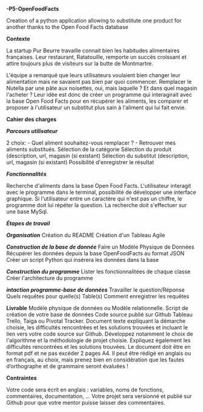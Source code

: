 **-P5-OpenFoodFacts**

Creation of a python application allowing to substitute one product for another thanks to the Open Food Facts database

**Contexte**

La startup Pur Beurre travaille connait bien les habitudes alimentaires françaises. Leur restaurant, Ratatouille, remporte un succès croissant et attire toujours plus de visiteurs sur la butte de Montmartre.

L'équipe a remarqué que leurs utilisateurs voulaient bien changer leur alimentation mais ne savaient pas bien par quoi commencer. Remplacer le Nutella par une pâte aux noisettes, oui, mais laquelle ? Et dans quel magasin l'acheter ? Leur idée est donc de créer un programme qui interagirait avec la base Open Food Facts pour en récupérer les aliments, les comparer et proposer à l'utilisateur un substitut plus sain à l'aliment qui lui fait envie.

**Cahier des charges**

***Parcours utilisateur***

2 choix:  - Quel aliment souhaitez-vous remplacer ?
          - Retrouver mes aliments substitués.
Sélection de la catégorie
Sélection du produit (description, url, magasin (si existant)
Sélection du substitut (description, url, magasin (si existant)
Possibilité d'enregistrer le résultat

***Fonctionnalités***

Recherche d'aliments dans la base Open Food Facts.
L'utilisateur interagit avec le programme dans le terminal, possibilité de développer une interface graphique.
Si l'utilisateur entre un caractère qui n'est pas un chiffre, le programme doit lui répéter la question.
La recherche doit s'effectuer sur une base MySql.

***Étapes de travail***

***Organisation***
Création du README
Création d'un Tableau Agile

***Construction de la base de donnée***
Faire un Modèle Physique de Données
Récupérer les données depuis la base OpenFoodFacts au format JSON
Créer un script Python qui insérera les données dans la base

***Construction du programme***
Lister les fonctionnalitées de chaque classe
Créer l'architecture du programme

***intaction programme-base de données***
Travailler le question/Réponse
Quels requêtes pour quelle(s) Table(s)
Comment enregistrer les requêtes

**Livrable**
Modèle physique de données ou Modèle relationnelle.
Script de création de votre base de données
Code source publié sur Github
Tableau Trello, Taiga ou Pivotal Tracker.
Document texte expliquant la démarche choisie, les difficultés rencontrées et les solutions trouvées et incluant le lien vers votre code source sur Github. Développez notamment le choix de l'algorithme et la méthodologie de projet choisie. Expliquez également les difficultés rencontrées et les solutions trouvées. Le document doit être en format pdf et ne pas excéder 2 pages A4. Il peut être rédigé en anglais ou en français, au choix, mais prenez bien en considération que les fautes d’orthographe et de grammaire seront évaluées !

**Contraintes**

 Votre code sera écrit en anglais : variables, noms de fonctions, commentaires, documentation, ...
 Votre projet sera versionné et publié sur Github pour que votre mentor puisse laisser des commentaires.
